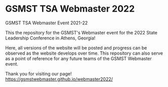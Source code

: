 # GSMST TSA Webmaster 2022

GSMST TSA Webmaster Event 2021-22

This the repository for the GSMST's Webmaster event for the 2022 State Leadership Conference in Athens, Georgia!

Here, all versions of the website will be posted and progress can be observed as the website develops over time. This repository can also serve as a point of reference for any future teams of the GSMST Webmaster event.

Thank you for visiting our page! https://gsmstwebmaster.github.io/webmaster2022/

